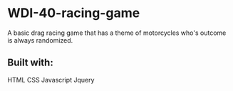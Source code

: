 # WDI-40-racing-game

A basic drag racing game that has a theme of motorcycles who's outcome is always randomized.

## Built with:
HTML
CSS
Javascript
Jquery
